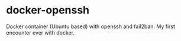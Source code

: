 # docker-openssh
Docker container (Ubuntu based) with openssh and fail2ban. My first encounter ever with docker. 
